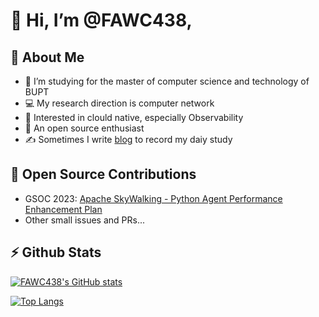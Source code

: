 # 👋 Hi, I’m @FAWC438, 

## 🎉 About Me

- 🏫 I’m studying for the master of computer science and technology of BUPT
- 💻 My research direction is computer network
- 👀 Interested in clould native, especially Observability
- 🌱 An open source enthusiast
- ✍ Sometimes I write [blog](https://alrisha.cn/) to record my daiy study

## 🥇 Open Source Contributions

- GSOC 2023: [Apache SkyWalking - Python Agent Performance Enhancement Plan](https://summerofcode.withgoogle.com/programs/2023/projects/M7qsJ2mB)
- Other small issues and PRs...

## ⚡ Github Stats

[![FAWC438's GitHub stats](https://github-readme-stats.vercel.app/api?username=FAWC438&hide=issues&count_private=true&show_icons=true&bg_color=30,e96443,904e95&title_color=fff&text_color=fff)](https://github.com/anuraghazra/github-readme-stats)

[![Top Langs](https://github-readme-stats.vercel.app/api/top-langs/?username=FAWC438&layout=compact&hide=javascript,html,css)](https://github.com/anuraghazra/github-readme-stats)

<!---
FAWC438/FAWC438 is a ✨ special ✨ repository because its `README.md` (this file) appears on your GitHub profile.
You can click the Preview link to take a look at your changes.
--->
